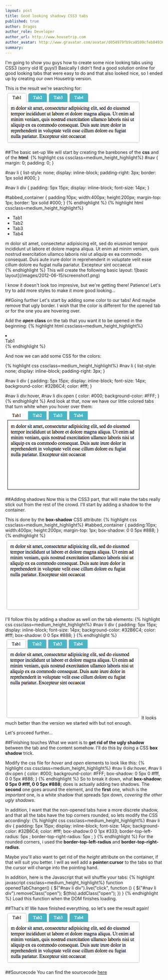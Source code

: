 ```yaml
---
layout: post
title: Good looking shadowy CSS3 tabs
published: true
author: Dragos
author_role: Developer
author_url: http://www.housetrip.com
author_avatar: http://www.gravatar.com/avatar/d054979fb9ca8599cfeb84936172dc28?s=36
summary: 
---
```

I'm going to show you guys how to create some nice looking tabs using CSS3 (sorry old IE guys!)
Basically I didn't find a good solution online for good looking tabs that were easy to do and that also looked nice, so I ended up by creating our own Housetrip version.

This is the result we're searching for:
![basic layout](/images/2012-06-15/result.png)

##The basic set-up
We will start by creating the barebones of the **css** and of the **html**:
{% highlight css cssclass=medium_height_highlight%}
  #nav {
    margin: 0;
    padding: 0;
  }

  #nav li {
    list-style: none;
    display: inline-block;
    padding-right: 3px;
    border: 1px solid #000;
    }

  #nav li div {
    padding: 5px 15px;
    display: inline-block;
    font-size: 14px;
  }

  #tabbed_container {
    padding:10px;
    width:400px;
    height:200px;
    margin-top: 1px;
    border: 1px solid #000;
  }
{% endhighlight %}
{% highlight html cssclass=medium_height_highlight%}
  <ul id="nav">
    <li><div>Tab1</div></li>
    <li><div>Tab2</div></li>
    <li><div>Tab3</div></li>
    <li><div>Tab4</div></li>
  </ul>
<div id="tabbed_container">
	m dolor sit amet, consectetur adipisicing elit, sed do eiusmod tempor incididunt ut labore et dolore magna aliqua. Ut enim ad minim veniam, quis nostrud exercitation ullamco laboris nisi ut aliquip ex ea commodo consequat. Duis aute irure dolor in reprehenderit in voluptate velit esse cillum dolore eu fugiat nulla pariatur. Excepteur sint occaecat
</div>
{% endhighlight %}
This will create the following basic layout:
![basic layout](/images/2012-06-15/screenshot1.png)

I know it doesn't look too impresive, but we're getting there! Patience! Let's try to add more styles to make it more good looking...

##Going further
Let's start by adding some color to our tabs! And maybe remove that ugly border. I wish that the color is different for the opened tab or for the one you are hovering over.

Add the ***open*** **class** on the tab that you want it to be opened in the beginning:
{% highlight html cssclass=medium_height_highlight%}
  <li><div class="open">Tab1</div></li>
{% endhighlight %}

And now we can add some CSS for the colors:

{% highlight css cssclass=medium_height_highlight%}
  #nav li {
    list-style: none;
    display: inline-block;
    padding-right: 3px;
    }

  #nav li div {
    padding: 5px 15px;
    display: inline-block;
    font-size: 14px;
    background-color: #32B6C4;
    color: #fff;
  }

  #nav li div:hover, #nav li div.open {
    color: #000;
    background-color: #FFF;
  }
{% endhighlight %}
And look at that, now we have our little colored tabs that turn white when you hover over them:
![basic layout](/images/2012-06-15/screenshot2.png)

##Adding shadows
Now this is the CSS3 part, that will make the tabs really stick out from the rest of the crowd.
I'll start by adding a shadow to the container.

This is done by the **box-shadow** CSS attribute:
{% highlight css cssclass=medium_height_highlight%}
 #tabbed_container {
    padding:10px;
    width:400px;
    height:200px;
    margin-top: 1px;
    box-shadow: 0 0 5px #888;
  }
{% endhighlight %}
![basic layout](/images/2012-06-15/screenshot3.png)

I'll follow this by adding a shadow as well on the tab elements:
{% highlight css cssclass=medium_height_highlight%}
  #nav li div {
    padding: 5px 15px;
    display: inline-block;
    font-size: 14px;
    background-color: #32B6C4;
    color: #fff;
    box-shadow: 0 0 5px #888;
  }
{% endhighlight %}
![basic layout](/images/2012-06-15/screenshot4.png)
It looks much better than the version we started with but not enough.

Let's proceed further...

##Finishing touches
What we want is to **get rid of the ugly shadow** between the tab and the content somehow. I'll do this by doing a CSS **box shadow** trick.

Modify the css file for *hover* and *open* elements to look like this:
{% highlight css cssclass=medium_height_highlight%}
  #nav li div:hover, #nav li div.open {
    color: #000;
    background-color: #FFF;
    box-shadow: 0 5px 0 #fff, 0 0 5px #888;
  }
{% endhighlight %}
So to break it down, what **box-shadow: 0 5px 0 #fff, 0 0 5px #888;** does is actually adding two shadows. The **second** one goes around the element, and the **first** one, which is the *important* one, is a white shadow that spreads 5px down, *covering the other ugly shadows*.

In addition, I want that the non-opened tabs have a more discrete shadow, and that all the tabs have the top corners rounded, so lets modify the CSS accordingly:
{% highlight css cssclass=medium_height_highlight%}
  #nav li div {
    padding: 5px 15px;
    display: inline-block;
    font-size: 14px;
    background-color: #32B6C4;
    color: #fff;
    box-shadow:0 0 1px #333;
    border-top-left-radius: 5px ;
    border-top-right-radius: 5px ;
  }
{% endhighlight %}
For the rounded corners, i used the **border-top-left-radius** and **border-top-right-radius**.

Maybe you'll also want to get rid of the *height* attribute on the container, if that will suit you better. I will as well add a **pointer:cursor** to the tabs so that the cursor will change into the pointing hand.

In addition, here is the Javascript that will shuffle your tabs:
{% highlight javascript cssclass=medium_height_highlight%}
  function openedTabChanger() {
    $("#nav li div").live("click", function () {
      $("#nav li div").removeClass("open");
      $(this).addClass("open");
    })
  }
{% endhighlight %}
Load this function when the DOM finishes loading.

##That's it!
We have finished everything, so let's see the result again!
![basic layout](/images/2012-06-15/result.png)

##Sourcecode
You can find the sourcecode [here](http://jsfiddle.net/dmiron/JU5fx/1/)